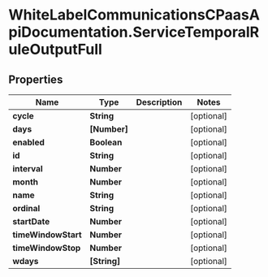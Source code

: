 # WhiteLabelCommunicationsCPaasApiDocumentation.ServiceTemporalRuleOutputFull

## Properties

Name | Type | Description | Notes
------------ | ------------- | ------------- | -------------
**cycle** | **String** |  | [optional] 
**days** | **[Number]** |  | [optional] 
**enabled** | **Boolean** |  | [optional] 
**id** | **String** |  | [optional] 
**interval** | **Number** |  | [optional] 
**month** | **Number** |  | [optional] 
**name** | **String** |  | [optional] 
**ordinal** | **String** |  | [optional] 
**startDate** | **Number** |  | [optional] 
**timeWindowStart** | **Number** |  | [optional] 
**timeWindowStop** | **Number** |  | [optional] 
**wdays** | **[String]** |  | [optional] 


